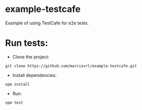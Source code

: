 # example-testcafe

Example of using TestCafe for e2e tests.

# Run tests:

- Clone the project:

```
git clone https://github.com/marciovrl/example-testcafe.git
```

- Install dependencies:

```
npm install
```

- Run:

```
npm test
```
